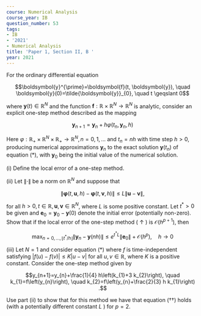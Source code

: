 ```yaml
---
course: Numerical Analysis
course_year: IB
question_number: 53
tags:
- IB
- '2021'
- Numerical Analysis
title: 'Paper 1, Section II, B '
year: 2021
---
```




For the ordinary differential equation

$$\boldsymbol{y}^{\prime}=\boldsymbol{f}(t, \boldsymbol{y}), \quad \boldsymbol{y}(0)=\tilde{\boldsymbol{y}}_{0}, \quad t \geqslant 0$$

where $\boldsymbol{y}(t) \in \mathbb{R}^{N}$ and the function $\boldsymbol{f}: \mathbb{R} \times \mathbb{R}^{N} \rightarrow \mathbb{R}^{N}$ is analytic, consider an explicit one-step method described as the mapping

$$\boldsymbol{y}_{n+1}=\boldsymbol{y}_{n}+h \varphi\left(t_{n}, \boldsymbol{y}_{n}, h\right)$$

Here $\varphi: \mathbb{R}_{+} \times \mathbb{R}^{N} \times \mathbb{R}_{+} \rightarrow \mathbb{R}^{N}, n=0,1, \ldots$ and $t_{n}=n h$ with time step $h>0$, producing numerical approximations $\boldsymbol{y}_{n}$ to the exact solution $\boldsymbol{y}\left(t_{n}\right)$ of equation $(*)$, with $\boldsymbol{y}_{0}$ being the initial value of the numerical solution.

(i) Define the local error of a one-step method.

(ii) Let $\|\cdot\|$ be a norm on $\mathbb{R}^{N}$ and suppose that

$$\|\boldsymbol{\varphi}(t, \boldsymbol{u}, h)-\boldsymbol{\varphi}(t, \boldsymbol{v}, h)\| \leqslant L\|\boldsymbol{u}-\boldsymbol{v}\|,$$

for all $h>0, t \in \mathbb{R}, \boldsymbol{u}, \boldsymbol{v} \in \mathbb{R}^{N}$, where $L$ is some positive constant. Let $t^{*}>0$ be given and $\boldsymbol{e}_{0}=\boldsymbol{y}_{0}-\boldsymbol{y}(0)$ denote the initial error (potentially non-zero). Show that if the local error of the one-step method ( $\uparrow$ ) is $\mathcal{O}\left(h^{p+1}\right)$, then

$$\max _{n=0, \ldots,\left\lfloor t^{*} / h\right\rfloor}\left\|\boldsymbol{y}_{n}-\boldsymbol{y}(n h)\right\| \leqslant e^{t^{*} L}\left\|\boldsymbol{e}_{0}\right\|+\mathcal{O}\left(h^{p}\right), \quad h \rightarrow 0$$

(iii) Let $N=1$ and consider equation $(*)$ where $f$ is time-independent satisfying $|f(u)-f(v)| \leqslant K|u-v|$ for all $u, v \in \mathbb{R}$, where $K$ is a positive constant. Consider the one-step method given by

$$y_{n+1}=y_{n}+\frac{1}{4} h\left(k_{1}+3 k_{2}\right), \quad k_{1}=f\left(y_{n}\right), \quad k_{2}=f\left(y_{n}+\frac{2}{3} h k_{1}\right) .$$

Use part (ii) to show that for this method we have that equation (††) holds (with a potentially different constant $L$ ) for $p=2$.